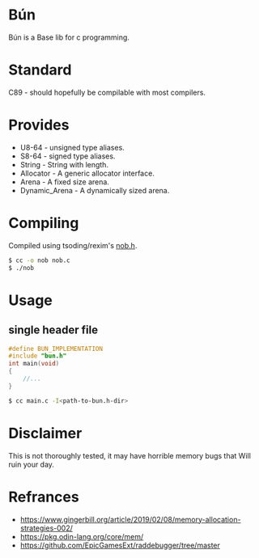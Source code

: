 # Bún
Bún is a Base lib for c programming.

# Standard
C89 - should hopefully be compilable with most compilers.

# Provides
- U8-64         - unsigned type aliases.
- S8-64         - signed type aliases.
- String        - String with length.
- Allocator     - A generic allocator interface.
- Arena         - A fixed size arena.
- Dynamic_Arena - A dynamically sized arena.
# Compiling
Compiled using tsoding/rexim's [nob.h](https://github.com/tsoding/nob.h/).
```sh
$ cc -o nob nob.c
$ ./nob
```
# Usage
## single header file
```c
#define BUN_IMPLEMENTATION
#include "bun.h"
int main(void)
{
    //...
}
```
```sh
$ cc main.c -I<path-to-bun.h-dir>
```

# Disclaimer
This is not thoroughly tested, it may have horrible memory bugs that Will ruin your day.

# Refrances
- https://www.gingerbill.org/article/2019/02/08/memory-allocation-strategies-002/
- https://pkg.odin-lang.org/core/mem/
- https://github.com/EpicGamesExt/raddebugger/tree/master

